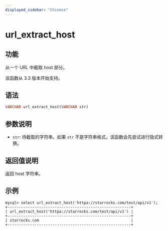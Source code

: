 ```yaml
---
displayed_sidebar: "Chinese"
---
```


# url_extract_host

## 功能

从一个 URL 中截取 host 部分。

该函数从 3.3 版本开始支持。

## 语法

```haskell
VARCHAR url_extract_host(VARCHAR str)
```

## 参数说明

- `str`: 待截取的字符串。如果 `str` 不是字符串格式，该函数会先尝试进行隐式转换。

## 返回值说明

返回 host 字符串。

## 示例

```plaintext
mysql> select url_extract_host('httpa://starrocks.com/test/api/v1');
+-------------------------------------------------------+
| url_extract_host('httpa://starrocks.com/test/api/v1') |
+-------------------------------------------------------+
| starrocks.com                                         |
+-------------------------------------------------------+
```
